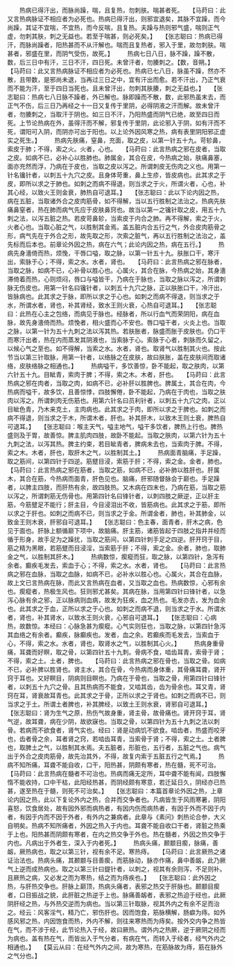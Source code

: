 <!-- { "loadSidebar": true } -->
　　热病已得汗出，而脉尚躁，喘，且复热，勿刺肤。喘甚者死。　　【马莳曰：此又言热病脉证不相应者为必死也。热病已得汗出，则邪宜退矣，其脉不宜躁，而今尚躁，其证不宜喘，不宜热，而今反喘，且复热。夫躁与热则邪气盛，喘则正气虚，勿刺其肤，刺之无益也。若至于喘甚，则必死矣。】　　【张志聪曰：热病已得汗，而脉尚躁者，阳热甚而不从汗解也。喘而且复热者，邪入于里，故勿刺肤。喘甚者，邪盛在里，而阴气受伤，故死。】
　　热病七日八日，脉不躁，躁不散，数，后三日中有汗，三日不汗，四日死。未曾汗者，勿腠刺之。【数，音朔。】　　【马莳曰：此又言热病脉证不相应者为必死也。热病已七八日，脉虽不躁，然亦不散，且带数，是邪尚未退，当再过三日之中，宜有汗出而愈。若不汗出，乃正气衰而不能为汗，至于四日当死也。且未曾汗出，勿刺其肤腠，刺之无益也。】　　【张志聪曰：热病七八日脉不躁者，外已解也。脉即躁而不散，数，此邪热虽末去，而正气不伤，后三日乃再经之十一日又复传于里阴，必得阴液之汗而解。故未曾汗者，勿腠刺之，当取汗于阴也。如三日不汗，乃阳热盛而阴气已绝，故至四日而死。上节论热病在外，虽得汗而不解，邪复传于里阴，此论邪入于阴，如有汗而不死，谓阳可入阴，而阴亦可出于阳也。以上论外因风寒之热，病有表里阴阳邪正虚实之死生。】
　　热病先肤痛，窒鼻，充面，取之皮，以第一针五十九。苛轸鼻，索皮于肺；不得，索之火。火者，心也。　　【马莳曰：此言热病之邪在皮者，当取之皮。如病不已，必补心以胜肺也。肺属金，其合在皮，今热病之始，肤痛鼻塞，面亦充然而浮，乃病在于皮也，当取之皮以泻之。所谓刺皮无伤肉之义也。用第一针名镵针者，以刺五十九穴之皮。且身体苛重，鼻上生疹，皆皮病也。此其求之于皮，即所以求之于肺也。如刺之而病不得退，则当求之于火，所谓火者，心也，补其心经，以致火王则金衰，肺热自可退耳。】　　【张志聪曰：此以下论内因之热，病在五脏，当取诸外合之皮肉筋骨，如不得解，当以五行胜制之法治之。热病先肤痛鼻窒者，热在肺而病气先应于皮肤鼻窍也。故当以第一之镵针取之皮，用五十九刺之法，以泻五脏之热。若皮苛鼻轸，当索皮于内合之肺。再不得解，索之于火，火者心也。当取心脏之气，以胜制其金焉。盖五脏内合五行之气，外合皮肉筋骨之形，病气先在于外合之形，故先取之形，次索之脏气，再以五行胜制之法治之，盖先标而后本也。前章论外因之热，病在六气；此论内因之热，病在五行。】
　　热病先身濇倚而热，烦悗，干唇口嗌，取之脉，以第一针五十九。肤胀口干，寒汗出，索脉于心；不得，索之水。水者，肾也。　　【马莳曰：此言热病之邪在脉者，当取之脉，如病不已，心补骨以胜心也。心属火，其合在脉，今热病之始，其身濇滞倚着而热，心则烦闷，唇口与嗌皆干，乃病在于脉也，当取之脉以泻之，所谓刺脉无伤皮也。用第一针名曰镵针者，以刺五十九穴之脉，正以肤胀口干，冷汗出，皆脉病也。此其求之于脉，即所以求之于心也。如刺之而病不得退，则当求之于水，所谓水者，肾也，补其肾经，致水王则火衰，心热自可退耳。】　　【张志聪曰：此热在心主之包络，而病见于脉也。经脉者，所以行血气而荣阴阳，病在血脉，故先身濇倚而热。烦悗者，相火盛而心不安也。唇口嗌干者，火炎上也。当取之脉，以第一针为五十九刺之法以泻其热。若肤胀者，脉盛而胀于皮肤也。仍口干而寒汗出者，热在内而蒸发其阴液也，当索脉于心。索脉于心者，刺脉而久留之，以候心气之至也。如不得解，当索之水。水者，肾也。取肾气以胜制其火也。按此节当以第三针取脉，用第一针者，以络脉之在皮肤，故曰肤胀，盖在皮肤间而取诸络，皮肤络脉之相通也。】
　　热病嗌干，多饮善惊，卧不能起，取之肤肉，以第六针五十九。目眦青，索肉于脾；不得，索之木。木者，肝也。　　【马莳曰：此言热病之邪在肉者，当取之肉，如病不已，必补肝以胜脾也。脾属土，其合在肉，今热病而嗌干，故多饮，且善惊悸，四肢懈倦，卧不能起，乃病在于肉也，当取之肤肉以泻之。所谓刺肉无伤筋也。用第六针名曰员利针者，以刺五十九穴之肉，正以目眦色青，乃木来克土，主肉病也。此其求之于肉，即所以求之于脾也。如刺之而病不得退，则当求之于木，所谓木者，肝也。补其肝木，以致木王则土衰，脾热自可退耳。】　　【张志聪曰：喉主天气，嗌主地气，嗌干多饮者，脾热上行也。脾热盛则及于胃，故善惊。脾主肌肉四肢，故卧不能起。当取之肤肉，以第六针为五十九刺之法，以泻其热。脾主约束，若目眦青者，脾病未去也，当索肉于脾。不得，索之木。木者，肝也，取肝木之气，以胜制其土。】
　　热病面青脑痛，手足躁，取之筋间，以第四针于四逆。筋躄目浸，索筋于肝；不得，索之金。金者，肺也。　　【马莳曰：此言热病之邪在筋者，当取之筋，如病不已，必补肺以胜肝也。肝属木，其合在筋，今热病而面青，肝色见也。脑痛，肝邪随督脉会于巅也。手足躁者，以脾主四肢，而肝热有余，故四肢热。又木病在四末也，乃病在筋，当取之筋以泻之，所谓刺筋无伤骨也。用第四针名曰锋针者，以刺四肢之厥逆，正以肝主筋，今筋躄足不能行；肝主目，今目浸泪出不收，皆筋病也。此其求之于筋，即所以求之于肝也。如刺之而病不已，则当求之于金。所谓金者，肺也，补其肺金，以致金王则木衰，肝邪自可退耳。】　　【张志聪曰：色主春，面青者，肝木之病，色见于面也。肝脉上额循巅下项中，故脑痛。肝主筋，诸筋皆起于四肢之指井并经而循于形身，故手足为之躁扰，当取之筋间，以第四针刺手足之四逆。肝开窍于目，筋之精为黑眼，若筋躄而目浸淫，当索筋于肝；不得，索之金。余者，肺也，取肺金之气，以胜制其肝木。】
　　热病数惊，瘈瘲而狂，取之脉，以第四针，急泻有余者。癫疾毛发去，索血于心；不得，索之水。水者，肾也。　　【马莳曰：此言热病之邪在血脉，当取之血脉，如病不已，必补水以胜心也。心属火，其合在血脉，故上文已言热病在脉，而此又言热病在血者，又当取之血也。热病数惊，心邪有余也。瘈瘲者，热极生风也。狂则邪尤甚矣。其病在脉，当用第四针曰锋针者，以急泻心脉有余之邪，正以脉病则血病，故发为狂疾，血之热也。毛发亦去，发为血余也。此其求之于血，正所以求之于心也。如刺之而病不退，则当求之于水。所谓水者，肾也，补其肾水，以致水王则火衰，心邪自可退耳。】　　【张志聪曰：心病热，故数惊。本经曰：心脉急甚为瘈瘲。心气实则狂也，当取之脉，以第四针急泻其血络之有余者。癫疾，脉癫疾也。发者，血之余。若癫疾而毛发去，当索血于心，不得，索之水。水者，肾也，取肾水之气，以胜制其心火。】
　　热病身重骨痛，耳聋而好瞑，取之骨，以第四针五十九刺。骨病不食，啮齿耳青，索骨于肾；不得，索之土。土者，脾也。　　【马莳曰：此言热病之邪在骨也，当取之骨。如病不已，必补脾以胜肾也。肾主水，其合在骨，今热病而身体重，其骨痛耳聋，肾开窍于耳也。又好瞑目，阴病则目瞑也。乃病在于骨也，当取之骨，用第四针曰锋针者，以刺五十九穴之骨。且其热病而不能食，又啮其齿，齿为骨余也。耳又青，肾窍在耳，肾衰故耳青也。此其求之于骨，正所以求之于肾也。如刺之而病不已，则当求之于土。所谓土者脾也，补其脾经，以致土王则水衰，肾邪自可退耳。】　　【张志聪曰：肾为生气之原，热伤气故身重，肾主骨，故骨痛也。肾开窍于耳，肾气逆，故耳聋，病在少阴，故欲寐也。当取之骨，以第四针为五十九刺之法以刺骨。若病而不欲食者，肾气实也。经曰：肾是动病饥不欲食。啮齿者，热盛而咬牙也，齿者骨之余，耳者肾之窍，若啮齿耳青，当索骨于肾；不得，索之土。土者脾也，取脾土之气，以胜制其水焉。夫五脏者，形脏也，五行者，五脏之气也。病气出于外合之皮肉筋骨，故先治其外，不得，故复内索于五脏五行之气焉。】
　　热病不知所痛，耳聋不能自收，口干，阳热甚，阴颇有寒者，热在髓，死不可治。　　【马莳曰：此言热病在髓者不可治也。热病而痛无定所，耳中聋不能有闻，四肢懈惰不能收持，口中干枯，此阳经热甚，而阴经颇有寒意，若迁延日久，阴经亦已热甚，遂至热在于髓，则死不可治矣。】　　【张志聪曰：本篇首章论外因之热，上章论内因之热，此以下复论外内之热，合并而交争者也。凡病皆生于风雨寒暑，阴阳喜怒，饮食居处，故有因外邪而病热者，有因内伤而病热者，有因于外而不因于内者，有因于内而不因于外者，有外内之兼病者。此章与《素问》刺热论合参，大义自明矣。热病不知所痛者，外因之热入于内也。耳聋不能自收口干者，肾脏之热乘于上也。阳热甚而阴颇有寒者，在内之热交争于外也。热在髓者，外因之热交争于内也。凡病出于外者生，深入于内者死。】
　　热病头痛，颞颥目瘈，脉痛，善衂，厥热病也，取之以第三针，视有余不足。寒热痔。　　【马莳曰：此言厥热之诸证治法也。热病头痛，其颞颥与目善瘈，而筋脉动，脉亦作痛，鼻中善衂，此乃厥气上逆而成热病也。取之以第三针曰鍉针者，以刺之，视其有余则泻，不足则补。且厥热之病，又必发之而为寒热，结之而为痔疾也。】　　【张志聪曰：此外因之热，与肝热交争也。肝脉上巅顶，热病头痛者，表邪之热交于肝脉也。颞颥目瘈者，口目振战之貌，此肝脏之热逆于上也。脉痛善衂者，表邪之热迫于经也，此厥阴肝经之热，与外热交逆而为病也。当以第三针取脉，视其外内之有余不足而治之。经云：风客淫气，精乃亡，邪伤肝也。因而饱食，筋脉横解，肠癖为痔。如外感风邪之热，内因饱食而热，外内不解，则往来寒热而为痔矣。按外交内争之热皆在气，而不涉于经，此节论热入于经，故曰厥热。谓外内之热厥，逆于厥阴之经而为病也。盖有热在气，而皆出入于气分者，有病在气，而转入于经者，经气外内之相通也。】　　【莫云从曰：在经气外内之间，故为寒热，在筋脉故为痔，筋在脉外之气分也。】
